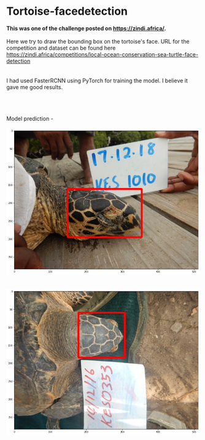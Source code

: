 # Tortoise-facedetection

<b> This was one of the challenge posted on https://zindi.africa/. </b><br><br>
Here we try to draw the bounding box on the tortoise's face. URL for the competition and dataset can be found here https://zindi.africa/competitions/local-ocean-conservation-sea-turtle-face-detection
<br><br><br>
I had used FasterRCNN using PyTorch for training the model. I believe it gave me good results. 

<br><br><br>
Model prediction -<br><br> ![](images/0B4BD7E5_pred.JPG)
<br><br><br>
![](images/2DF693B3_pred.JPG)
